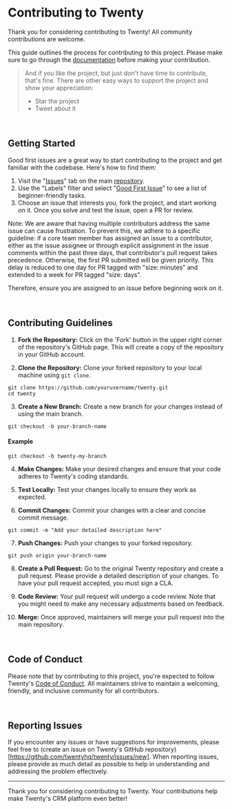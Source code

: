 # Contributing to Twenty


Thank you for considering contributing to Twenty! All community contributions are welcome. 

This guide outlines the process for contributing to this project. Please make sure to go through the [documentation](https://docs.twenty.com) before making your contribution. 


> And if you like the project, but just don't have time to contribute, that's fine. There are other easy ways to support the project and show your appreciation:
> - Star the project
> - Tweet about it


<br>


## Getting Started

Good first issues are a great way to start contributing to the project and get familiar with the codebase. Here's how to find them:

1. Visit the "[Issues](https://github.com/twentyhq/twenty/issues)" tab on the main [repository](https://github.com/twentyhq/twenty).
2. Use the "Labels" filter and select "[Good First Issue](https://github.com/twentyhq/twenty/labels/good%20first%20issue)" to see a list of beginner-friendly tasks.
3. Choose an issue that interests you, fork the project, and start working on it. Once you solve and test the issue, open a PR for review.

Note: We are aware that having multiple contributors address the same issue can cause frustration. To prevent this, we adhere to a specific guideline: if a core team member has assigned an issue to a contributor, either as the issue assignee or through explicit assignment in the issue comments within the past three days, that contributor's pull request takes precedence. Otherwise, the first PR submitted will be given priority. This delay is reduced to one day for PR tagged with "size: minutes" and extended to a week for PR tagged "size: days".

Therefore, ensure you are assigned to an issue before beginning work on it.

<br>


## Contributing Guidelines


1. **Fork the Repository:** Click on the 'Fork' button in the upper right corner of the repository's GitHub page. This will create a copy of the repository in your GitHub account.


2. **Clone the Repository:** Clone your forked repository to your local machine using `git clone`.


```shell
git clone https://github.com/yourusername/twenty.git
cd twenty
```
3. **Create a New Branch:** Create a new branch for your changes instead of using the main branch.

```shell
git checkout -b your-branch-name
```
<!-- last modified -->

#### **Example**

```shell
git checkout -b twenty-my-branch
```

4. **Make Changes:** Make your desired changes and ensure that your code adheres to Twenty's coding standards.


5. **Test Locally:** Test your changes locally to ensure they work as expected.


6. **Commit Changes:** Commit your changes with a clear and concise commit message.


```shell
git commit -m "Add your detailed description here"
```

7. **Push Changes:** Push your changes to your forked repository.


```shell
git push origin your-branch-name
```


8. **Create a Pull Request:** Go to the original Twenty repository and create a pull request. Please provide a detailed description of your changes. To have your pull request accepted, you must sign a CLA.


9. **Code Review:** Your pull request will undergo a code review. Note that you might need to make any necessary adjustments based on feedback.


10. **Merge:** Once approved, maintainers will merge your pull request into the main repository.


<br>

## Code of Conduct

Please note that by contributing to this project, you're expected to follow Twenty's [Code of Conduct](./CODE_OF_CONDUCT.md). All maintainers strive to maintain a welcoming, friendly, and inclusive community for all contributors.  

<br>

## Reporting Issues

If you encounter any issues or have suggestions for improvements, please feel free to (create an issue on Twenty's GitHub repository)[https://github.com/twentyhq/twenty/issues/new]. When reporting issues, please provide as much detail as possible to help in understanding and addressing the problem effectively.

---

Thank you for considering contributing to Twenty. Your contributions help make Twenty's CRM platform even better!

